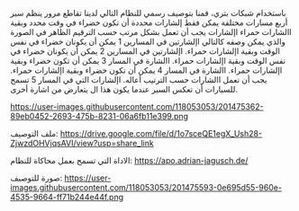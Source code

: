

باستخدام شبكات بتري، قمنا بتوصيف رسمي للنظام التالي
لدينا تقاطع مرور ينظم سير أربع مسارات مختلفة
يمكن فقط إلشارات محددة أن تكون خضراء في وقت محدد وبقية االشارات حمراء اإلشارات
يجب أن تعمل بشكل مرتب حسب الترقيم الظاهر في الصورة والذي يمكن وصفه كالتالي
اإلشارتين في المسارين 1 يمكن أن يكونان خضراء في نفس الوقت وبقية اإلشارات حمراء.
اإلشارتين في المسارين 2 يمكن أن يكونان خضراء في نفس الوقت وبقية اإلشارات حمراء.
االشارة في المسار 3 يمكن أن تكون خضراء وبقية اإلشارات حمراء.
االشارة في المسار 4 يمكن أن تكون خضراء وبقية اإلشارات حمراء.
يجب أن تعمل االشارات حسب الترتيب أعاله.
اإلشارات التي في المسار 5 تسمح للسيارات أن تعكس السير عندما يكون هذا ال يتعارض من
اشارة أخرى.

https://user-images.githubusercontent.com/118053053/201475362-89eb0452-2693-475b-8231-06a6fb11e399.png

ملف التوصيف:
https://drive.google.com/file/d/1o7sceQE1egX_Ush28-ZjwzdOHVjqsAVI/view?usp=share_link

الاداة التي تسمح بعمل محاكاة للنظام:
https://apo.adrian-jagusch.de/

صورة للتوصيف: 
https://user-images.githubusercontent.com/118053053/201475593-0e695d55-960e-4535-9664-ff71b244e44f.png
